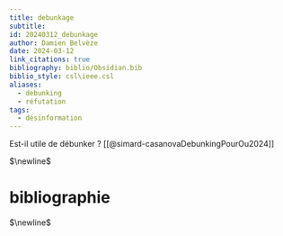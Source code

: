 ```yaml
---
title: debunkage
subtitle: 
id: 20240312_debunkage
author: Damien Belvèze
date: 2024-03-12
link_citations: true
bibliography: biblio/Obsidian.bib
biblio_style: csl\ieee.csl
aliases:
  - debunking
  - réfutation
tags:
  - désinformation
---
```

Est-il utile de débunker ? [[@simard-casanovaDebunkingPourOu2024]]




$\newline$
# bibliographie
$\newline$






